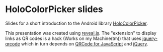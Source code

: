 HoloColorPicker slides
======================

Slides for a short introduction to the Android library [HoloColorPicker][1].


This presentation was created using [reveal.js][2]. The "extension" to display links as QR codes
is a hack (Works on my Machine(tm)) that uses [jquery-qrcode][3] which in turn depends on
[QRCode for JavaScript][4] and [jQuery][5].




 [1]: https://github.com/LarsWerkman/HoloColorPicker
 [2]: https://github.com/hakimel/reveal.js
 [3]: https://github.com/jeromeetienne/jquery-qrcode
 [4]: http://d-project.googlecode.com/svn/trunk/misc/qrcode/js/
 [5]: http://jquery.com/
